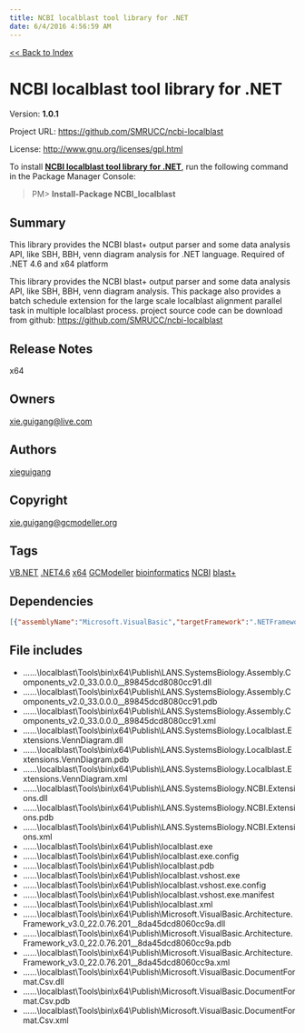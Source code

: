 ```yaml
---
title: NCBI localblast tool library for .NET
date: 6/4/2016 4:56:59 AM
---
```


[<< Back to Index](../index.html)
# NCBI localblast tool library for .NET

Version: **1.0.1**

Project URL: https://github.com/SMRUCC/ncbi-localblast

License: http://www.gnu.org/licenses/gpl.html

To install **[NCBI localblast tool library for .NET](https://www.nuget.org/packages/NCBI_localblast/)**, run the following command in the Package Manager Console:
> PM>  **Install-Package NCBI_localblast**


## Summary
This library provides the NCBI blast+ output parser and some data analysis API, like SBH, BBH, venn diagram analysis for .NET language. Required of .NET 4.6 and x64 platform

This library provides the NCBI blast+ output parser and some data analysis API, like SBH, BBH, venn diagram analysis.
This package also provides a batch schedule extension for the large scale localblast alignment parallel task in multiple localblast process.
project source code can be download from github:
https://github.com/SMRUCC/ncbi-localblast
## Release Notes
x64
## Owners
xie.guigang@live.com
## Authors
[xieguigang](https://www.nuget.org/profiles/xieguigang)
## Copyright
xie.guigang@gcmodeller.org
## Tags
[VB.NET](https://www.nuget.org/packages?q=Tags%3A"VB.NET") [.NET4.6](https://www.nuget.org/packages?q=Tags%3A".NET4.6") [x64](https://www.nuget.org/packages?q=Tags%3A"x64") [GCModeller](https://www.nuget.org/packages?q=Tags%3A"GCModeller") [bioinformatics](https://www.nuget.org/packages?q=Tags%3A"bioinformatics") [NCBI](https://www.nuget.org/packages?q=Tags%3A"NCBI") [blast+](https://www.nuget.org/packages?q=Tags%3A"blast+")
## Dependencies
```json
[{"assemblyName":"Microsoft.VisualBasic","targetFramework":".NETFramework4.6"},{"assemblyName":"System.Data","targetFramework":".NETFramework4.6"}]
```


## File includes
+ ..\..\..\localblast\Tools\bin\x64\Publish\LANS.SystemsBiology.Assembly.Components_v2.0_33.0.0.0__89845dcd8080cc91.dll<br />
+ ..\..\..\localblast\Tools\bin\x64\Publish\LANS.SystemsBiology.Assembly.Components_v2.0_33.0.0.0__89845dcd8080cc91.pdb<br />
+ ..\..\..\localblast\Tools\bin\x64\Publish\LANS.SystemsBiology.Assembly.Components_v2.0_33.0.0.0__89845dcd8080cc91.xml<br />
+ ..\..\..\localblast\Tools\bin\x64\Publish\LANS.SystemsBiology.Localblast.Extensions.VennDiagram.dll<br />
+ ..\..\..\localblast\Tools\bin\x64\Publish\LANS.SystemsBiology.Localblast.Extensions.VennDiagram.pdb<br />
+ ..\..\..\localblast\Tools\bin\x64\Publish\LANS.SystemsBiology.Localblast.Extensions.VennDiagram.xml<br />
+ ..\..\..\localblast\Tools\bin\x64\Publish\LANS.SystemsBiology.NCBI.Extensions.dll<br />
+ ..\..\..\localblast\Tools\bin\x64\Publish\LANS.SystemsBiology.NCBI.Extensions.pdb<br />
+ ..\..\..\localblast\Tools\bin\x64\Publish\LANS.SystemsBiology.NCBI.Extensions.xml<br />
+ ..\..\..\localblast\Tools\bin\x64\Publish\localblast.exe<br />
+ ..\..\..\localblast\Tools\bin\x64\Publish\localblast.exe.config<br />
+ ..\..\..\localblast\Tools\bin\x64\Publish\localblast.pdb<br />
+ ..\..\..\localblast\Tools\bin\x64\Publish\localblast.vshost.exe<br />
+ ..\..\..\localblast\Tools\bin\x64\Publish\localblast.vshost.exe.config<br />
+ ..\..\..\localblast\Tools\bin\x64\Publish\localblast.vshost.exe.manifest<br />
+ ..\..\..\localblast\Tools\bin\x64\Publish\localblast.xml<br />
+ ..\..\..\localblast\Tools\bin\x64\Publish\Microsoft.VisualBasic.Architecture.Framework_v3.0_22.0.76.201__8da45dcd8060cc9a.dll<br />
+ ..\..\..\localblast\Tools\bin\x64\Publish\Microsoft.VisualBasic.Architecture.Framework_v3.0_22.0.76.201__8da45dcd8060cc9a.pdb<br />
+ ..\..\..\localblast\Tools\bin\x64\Publish\Microsoft.VisualBasic.Architecture.Framework_v3.0_22.0.76.201__8da45dcd8060cc9a.xml<br />
+ ..\..\..\localblast\Tools\bin\x64\Publish\Microsoft.VisualBasic.DocumentFormat.Csv.dll<br />
+ ..\..\..\localblast\Tools\bin\x64\Publish\Microsoft.VisualBasic.DocumentFormat.Csv.pdb<br />
+ ..\..\..\localblast\Tools\bin\x64\Publish\Microsoft.VisualBasic.DocumentFormat.Csv.xml<br />

